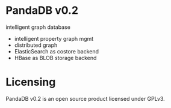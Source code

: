 # PandaDB v0.2
intelligent graph database

* intelligent property graph mgmt
* distributed graph
* ElasticSearch as costore backend
* HBase as BLOB storage backend

# Licensing
PandaDB v0.2 is an open source product licensed under GPLv3.
